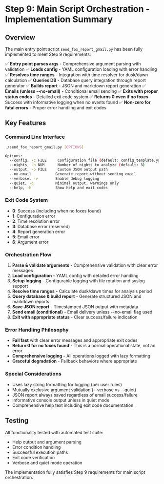 # Step 9: Main Script Orchestration - Implementation Summary

## Overview
The main entry point script `send_fox_report_gmail.py` has been fully implemented to meet Step 9 requirements:

✅ **Entry point parses args** - Comprehensive argument parsing with validation
✅ **Loads config** - YAML configuration loading with error handling  
✅ **Resolves time ranges** - Integration with time resolver for dusk/dawn calculation
✅ **Queries DB** - Database query integration through report generator
✅ **Builds report** - JSON and markdown report generation
✅ **Emails (unless --no-email)** - Conditional email sending
✅ **Exits with proper status codes** - Detailed exit code system
✅ **Returns 0 even if no foxes** - Success with informative logging when no events found
✅ **Non-zero for fatal errors** - Proper error handling and exit codes

## Key Features

### Command Line Interface
```bash
./send_fox_report_gmail.py [OPTIONS]

Options:
  --config, -c FILE     Configuration file (default: config_template.yaml)
  --nights, -n NUM      Number of nights to analyze (default: 3)
  --output, -o FILE     Custom JSON output path
  --no-email           Generate report without sending email
  --verbose, -v        Enable debug logging
  --quiet, -q          Minimal output, warnings only
  --help, -h           Show help and exit codes
```

### Exit Code System
- **0**: Success (including when no foxes found)
- **1**: Configuration error
- **2**: Time resolution error  
- **3**: Database error (reserved)
- **4**: Report generation error
- **5**: Email error
- **6**: Argument error

### Orchestration Flow
1. **Parse & validate arguments** - Comprehensive validation with clear error messages
2. **Load configuration** - YAML config with detailed error handling
3. **Setup logging** - Configurable logging with file rotation and syslog support
4. **Resolve time ranges** - Calculate dusk/dawn times for analysis period
5. **Query database & build report** - Generate structured JSON and markdown reports
6. **Save JSON report** - Timestamped JSON output with metadata
7. **Send email (conditional)** - Email delivery unless --no-email flag used
8. **Exit with appropriate status** - Clear success/failure indication

### Error Handling Philosophy
- **Fail fast** with clear error messages and appropriate exit codes
- **Return 0 for no foxes found** - This is a normal operational state, not an error
- **Comprehensive logging** - All operations logged with lazy formatting
- **Graceful degradation** - Fallback behaviors where appropriate

### Special Considerations
- Uses lazy string formatting for logging (per user rules)
- Mutually exclusive argument validation (--verbose vs --quiet)
- JSON report always saved regardless of email success/failure
- Informative console output unless in quiet mode
- Comprehensive help text including exit code documentation

## Testing
All functionality tested with automated test suite:
- Help output and argument parsing
- Error condition handling
- Successful execution paths
- Exit code verification
- Verbose and quiet mode operation

The implementation fully satisfies Step 9 requirements for main script orchestration.
